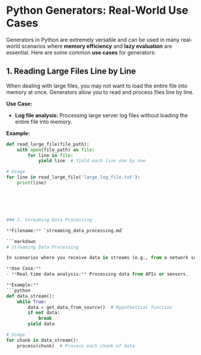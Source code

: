 
# Python Generators: Real-World Use Cases

Generators in Python are extremely versatile and can be used in many real-world scenarios where **memory efficiency** and **lazy evaluation** are essential. Here are some common **use cases** for generators:

## **1. Reading Large Files Line by Line**

When dealing with large files, you may not want to load the entire file into memory at once. Generators allow you to read and process files line by line.

**Use Case:**
- **Log file analysis:** Processing large server log files without loading the entire file into memory.

**Example:**
```python
def read_large_file(file_path):
    with open(file_path) as file:
        for line in file:
            yield line  # Yield each line one by one

# Usage
for line in read_large_file('large_log_file.txt'):
    print(line)






### 2. Streaming Data Processing

**Filename:** `streaming_data_processing.md`

```markdown
# Streaming Data Processing

In scenarios where you receive data in streams (e.g., from a network socket or real-time data feeds), generators allow you to process data as it arrives without waiting for the complete dataset.

**Use Case:**
- **Real-time data analysis:** Processing data from APIs or sensors.

**Example:**
```python
def data_stream():
    while True:
        data = get_data_from_source()  # Hypothetical function
        if not data:
            break
        yield data

# Usage
for chunk in data_stream():
    process(chunk)  # Process each chunk of data
